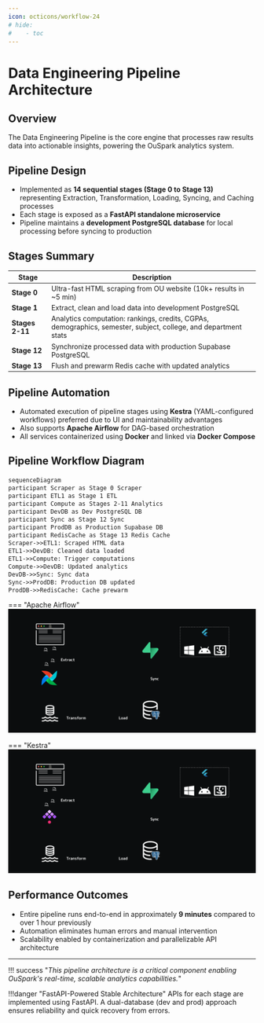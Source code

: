 ```yaml
---
icon: octicons/workflow-24
# hide:
#    - toc
---
```

# Data Engineering Pipeline Architecture

## Overview

The Data Engineering Pipeline is the core engine that processes raw results data into actionable insights, powering the OuSpark analytics system.

## Pipeline Design

- Implemented as **14 sequential stages (Stage 0 to Stage 13)** representing Extraction, Transformation, Loading, Syncing, and Caching processes
- Each stage is exposed as a **FastAPI standalone microservice**
- Pipeline maintains a **development PostgreSQL database** for local processing before syncing to production

## Stages Summary

| **Stage** | **Description** |
|-------|-------------|
| **Stage 0** | Ultra-fast HTML scraping from OU website (10k+ results in ~5 min) |
| **Stage 1** | Extract, clean and load data into development PostgreSQL |
| **Stages 2-11** | Analytics computation: rankings, credits, CGPAs, demographics, semester, subject, college, and department stats |
| **Stage 12** | Synchronize processed data with production Supabase PostgreSQL |
| **Stage 13** | Flush and prewarm Redis cache with updated analytics |

## Pipeline Automation

- Automated execution of pipeline stages using **Kestra** (YAML-configured workflows) preferred due to UI and maintainability advantages
- Also supports **Apache Airflow** for DAG-based orchestration
- All services containerized using **Docker** and linked via **Docker Compose**

## Pipeline Workflow Diagram

```mermaid
sequenceDiagram
participant Scraper as Stage 0 Scraper
participant ETL1 as Stage 1 ETL
participant Compute as Stages 2-11 Analytics
participant DevDB as Dev PostgreSQL DB
participant Sync as Stage 12 Sync
participant ProdDB as Production Supabase DB
participant RedisCache as Stage 13 Redis Cache
Scraper->>ETL1: Scraped HTML data
ETL1->>DevDB: Cleaned data loaded
ETL1->>Compute: Trigger computations
Compute->>DevDB: Updated analytics
DevDB->>Sync: Sync data
Sync->>ProdDB: Production DB updated
ProdDB->>RedisCache: Cache prewarm
```

=== "Apache Airflow"
    ![ouspark pipeline](../assets/PipelineAnimationAirflow.gif)

=== "Kestra"
    ![ouspark pipeline](../assets/PipelineAnimationKestra.gif)


## Performance Outcomes

- Entire pipeline runs end-to-end in approximately **9 minutes** compared to over 1 hour previously
- Automation eliminates human errors and manual intervention
- Scalability enabled by containerization and parallelizable API architecture

---

!!! success "*This pipeline architecture is a critical component enabling OuSpark's real-time, scalable analytics capabilities.*"

!!!danger "FastAPI-Powered Stable Architecture"
    APIs for each stage are implemented using FastAPI. A dual-database (dev and prod) approach ensures reliability and quick recovery from errors.
